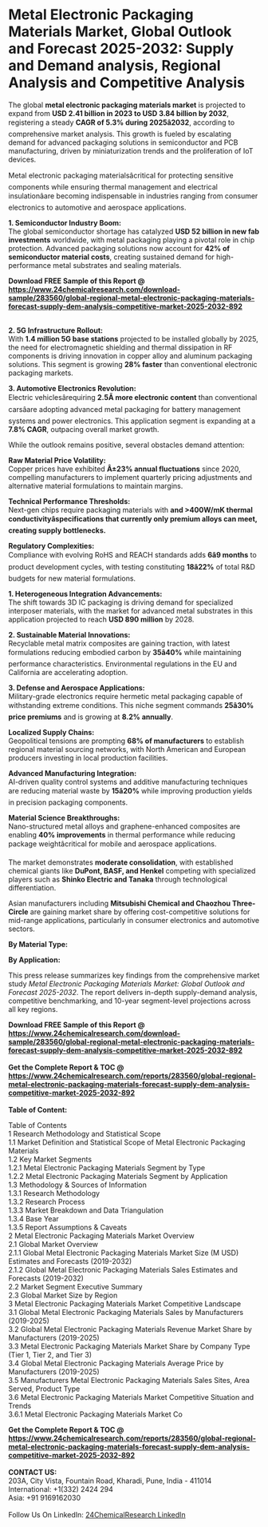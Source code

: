 <h1>Metal Electronic Packaging Materials Market, Global Outlook and Forecast 2025-2032: Supply and Demand analysis, Regional Analysis and Competitive Analysis</h1><p>The global <strong>metal electronic packaging materials market</strong> is projected to expand from <strong>USD 2.41 billion in 2023 to USD 3.84 billion by 2032</strong>, registering a steady <strong>CAGR of 5.3% during 2025â2032</strong>, according to comprehensive market analysis. This growth is fueled by escalating demand for advanced packaging solutions in semiconductor and PCB manufacturing, driven by miniaturization trends and the proliferation of IoT devices.</p><p>Metal electronic packaging materialsâcritical for protecting sensitive components while ensuring thermal management and electrical insulationâare becoming indispensable in industries ranging from consumer electronics to automotive and aerospace applications.</p><p><strong>1. Semiconductor Industry Boom:</strong><br>
The global semiconductor shortage has catalyzed <strong>USD 52 billion in new fab investments</strong> worldwide, with metal packaging playing a pivotal role in chip protection. Advanced packaging solutions now account for <strong>42% of semiconductor material costs</strong>, creating sustained demand for high-performance metal substrates and sealing materials.</p><div><b>Download FREE Sample of this Report @ 
            <a href="https://www.24chemicalresearch.com/download-sample/283560/global-regional-metal-electronic-packaging-materials-forecast-supply-dem-analysis-competitive-market-2025-2032-892">
            https://www.24chemicalresearch.com/download-sample/283560/global-regional-metal-electronic-packaging-materials-forecast-supply-dem-analysis-competitive-market-2025-2032-892</a></b></div><br><p><strong>2. 5G Infrastructure Rollout:</strong><br>
With <strong>1.4 million 5G base stations</strong> projected to be installed globally by 2025, the need for electromagnetic shielding and thermal dissipation in RF components is driving innovation in copper alloy and aluminum packaging solutions. This segment is growing <strong>28% faster</strong> than conventional electronic packaging markets.</p><p><strong>3. Automotive Electronics Revolution:</strong><br>
Electric vehiclesârequiring <strong>2.5Ã more electronic content</strong> than conventional carsâare adopting advanced metal packaging for battery management systems and power electronics. This application segment is expanding at a <strong>7.8% CAGR</strong>, outpacing overall market growth.</p><p>While the outlook remains positive, several obstacles demand attention:</p><p><strong>Raw Material Price Volatility:</strong><br>
Copper prices have exhibited <strong>Â±23% annual fluctuations</strong> since 2020, compelling manufacturers to implement quarterly pricing adjustments and alternative material formulations to maintain margins.</p><p><strong>Technical Performance Thresholds:</strong><br>
Next-gen chips require packaging materials with <strong> and <strong>&gt;400W/mK thermal conductivity</strong>âspecifications that currently only premium alloys can meet, creating supply bottlenecks.</strong></p><p><strong>Regulatory Complexities:</strong><br>
Compliance with evolving RoHS and REACH standards adds <strong>6â9 months</strong> to product development cycles, with testing constituting <strong>18â22%</strong> of total R&amp;D budgets for new material formulations.</p><p><strong>1. Heterogeneous Integration Advancements:</strong><br>
The shift towards 3D IC packaging is driving demand for specialized interposer materials, with the market for advanced metal substrates in this application projected to reach <strong>USD 890 million</strong> by 2028.</p><p><strong>2. Sustainable Material Innovations:</strong><br>
Recyclable metal matrix composites are gaining traction, with latest formulations reducing embodied carbon by <strong>35â40%</strong> while maintaining performance characteristics. Environmental regulations in the EU and California are accelerating adoption.</p><p><strong>3. Defense and Aerospace Applications:</strong><br>
Military-grade electronics require hermetic metal packaging capable of withstanding extreme conditions. This niche segment commands <strong>25â30% price premiums</strong> and is growing at <strong>8.2% annually</strong>.</p><p><strong>Localized Supply Chains:</strong><br>
Geopolitical tensions are prompting <strong>68% of manufacturers</strong> to establish regional material sourcing networks, with North American and European producers investing in local production facilities.</p><p><strong>Advanced Manufacturing Integration:</strong><br>
AI-driven quality control systems and additive manufacturing techniques are reducing material waste by <strong>15â20%</strong> while improving production yields in precision packaging components.</p><p><strong>Material Science Breakthroughs:</strong><br>
Nano-structured metal alloys and graphene-enhanced composites are enabling <strong>40% improvements</strong> in thermal performance while reducing package weightâcritical for mobile and aerospace applications.</p><p>The market demonstrates <strong>moderate consolidation</strong>, with established chemical giants like <strong>DuPont, BASF, and Henkel</strong> competing with specialized players such as <strong>Shinko Electric and Tanaka</strong> through technological differentiation.</p><p>Asian manufacturers including <strong>Mitsubishi Chemical and Chaozhou Three-Circle</strong> are gaining market share by offering cost-competitive solutions for mid-range applications, particularly in consumer electronics and automotive sectors.</p><p><strong>By Material Type:</strong></p><p><strong>By Application:</strong></p><p>This press release summarizes key findings from the comprehensive market study <em>Metal Electronic Packaging Materials Market: Global Outlook and Forecast 2025-2032</em>. The report delivers in-depth supply-demand analysis, competitive benchmarking, and 10-year segment-level projections across all key regions.</p><div><b>Download FREE Sample of this Report @ 
            <a href="https://www.24chemicalresearch.com/download-sample/283560/global-regional-metal-electronic-packaging-materials-forecast-supply-dem-analysis-competitive-market-2025-2032-892">
            https://www.24chemicalresearch.com/download-sample/283560/global-regional-metal-electronic-packaging-materials-forecast-supply-dem-analysis-competitive-market-2025-2032-892</a></b></div><br><div><b>Get the Complete Report & TOC @ 
            <a href="https://www.24chemicalresearch.com/reports/283560/global-regional-metal-electronic-packaging-materials-forecast-supply-dem-analysis-competitive-market-2025-2032-892">
            https://www.24chemicalresearch.com/reports/283560/global-regional-metal-electronic-packaging-materials-forecast-supply-dem-analysis-competitive-market-2025-2032-892</a></b></div><br>
            <b>Table of Content:</b><p>Table of Contents<br />
1 Research Methodology and Statistical Scope<br />
1.1 Market Definition and Statistical Scope of Metal Electronic Packaging Materials<br />
1.2 Key Market Segments<br />
1.2.1 Metal Electronic Packaging Materials Segment by Type<br />
1.2.2 Metal Electronic Packaging Materials Segment by Application<br />
1.3 Methodology & Sources of Information<br />
1.3.1 Research Methodology<br />
1.3.2 Research Process<br />
1.3.3 Market Breakdown and Data Triangulation<br />
1.3.4 Base Year<br />
1.3.5 Report Assumptions & Caveats<br />
2 Metal Electronic Packaging Materials Market Overview<br />
2.1 Global Market Overview<br />
2.1.1 Global Metal Electronic Packaging Materials Market Size (M USD) Estimates and Forecasts (2019-2032)<br />
2.1.2 Global Metal Electronic Packaging Materials Sales Estimates and Forecasts (2019-2032)<br />
2.2 Market Segment Executive Summary<br />
2.3 Global Market Size by Region<br />
3 Metal Electronic Packaging Materials Market Competitive Landscape<br />
3.1 Global Metal Electronic Packaging Materials Sales by Manufacturers (2019-2025)<br />
3.2 Global Metal Electronic Packaging Materials Revenue Market Share by Manufacturers (2019-2025)<br />
3.3 Metal Electronic Packaging Materials Market Share by Company Type (Tier 1, Tier 2, and Tier 3)<br />
3.4 Global Metal Electronic Packaging Materials Average Price by Manufacturers (2019-2025)<br />
3.5 Manufacturers Metal Electronic Packaging Materials Sales Sites, Area Served, Product Type<br />
3.6 Metal Electronic Packaging Materials Market Competitive Situation and Trends<br />
3.6.1 Metal Electronic Packaging Materials Market Co</p><div><b>Get the Complete Report & TOC @ 
            <a href="https://www.24chemicalresearch.com/reports/283560/global-regional-metal-electronic-packaging-materials-forecast-supply-dem-analysis-competitive-market-2025-2032-892">
            https://www.24chemicalresearch.com/reports/283560/global-regional-metal-electronic-packaging-materials-forecast-supply-dem-analysis-competitive-market-2025-2032-892</a></b></div><br><b>CONTACT US:</b><br>
            203A, City Vista, Fountain Road, Kharadi, Pune, India - 411014<br>
            International: +1(332) 2424 294<br>
            Asia: +91 9169162030 <br><br>
            Follow Us On LinkedIn: <a href="https://www.linkedin.com/company/24chemicalresearch/">24ChemicalResearch LinkedIn</a>